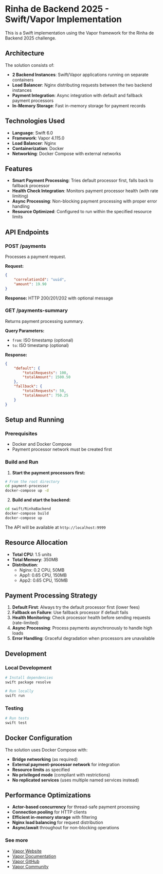 # Rinha de Backend 2025 - Swift/Vapor Implementation

This is a Swift implementation using the Vapor framework for the Rinha de Backend 2025 challenge.

## Architecture

The solution consists of:

- **2 Backend Instances**: Swift/Vapor applications running on separate containers
- **Load Balancer**: Nginx distributing requests between the two backend instances
- **Payment Integration**: Async integration with default and fallback payment processors
- **In-Memory Storage**: Fast in-memory storage for payment records

## Technologies Used

- **Language**: Swift 6.0
- **Framework**: Vapor 4.115.0
- **Load Balancer**: Nginx
- **Containerization**: Docker
- **Networking**: Docker Compose with external networks

## Features

- **Smart Payment Processing**: Tries default processor first, falls back to fallback processor
- **Health Check Integration**: Monitors payment processor health (with rate limiting)
- **Async Processing**: Non-blocking payment processing with proper error handling
- **Resource Optimized**: Configured to run within the specified resource limits

## API Endpoints

### POST /payments
Processes a payment request.

**Request:**
```json
{
    "correlationId": "uuid",
    "amount": 19.90
}
```

**Response:** HTTP 200/201/202 with optional message

### GET /payments-summary
Returns payment processing summary.

**Query Parameters:**
- `from`: ISO timestamp (optional)
- `to`: ISO timestamp (optional)

**Response:**
```json
{
    "default": {
        "totalRequests": 100,
        "totalAmount": 1500.50
    },
    "fallback": {
        "totalRequests": 50,
        "totalAmount": 750.25
    }
}
```

## Setup and Running

### Prerequisites
- Docker and Docker Compose
- Payment processor network must be created first

### Build and Run

1. **Start the payment processors first:**
```bash
# From the root directory
cd payment-processor
docker-compose up -d
```

2. **Build and start the backend:**
```bash
cd swift/RinhaBackend
docker-compose build
docker-compose up
```

The API will be available at `http://localhost:9999`

## Resource Allocation

- **Total CPU**: 1.5 units
- **Total Memory**: 350MB
- **Distribution**:
  - Nginx: 0.2 CPU, 50MB
  - App1: 0.65 CPU, 150MB  
  - App2: 0.65 CPU, 150MB

## Payment Processing Strategy

1. **Default First**: Always try the default processor first (lower fees)
2. **Fallback on Failure**: Use fallback processor if default fails
3. **Health Monitoring**: Check processor health before sending requests (rate-limited)
4. **Async Processing**: Process payments asynchronously to handle high loads
5. **Error Handling**: Graceful degradation when processors are unavailable

## Development

### Local Development
```bash
# Install dependencies
swift package resolve

# Run locally
swift run
```

### Testing
```bash
# Run tests
swift test
```

## Docker Configuration

The solution uses Docker Compose with:
- **Bridge networking** (as required)
- **External payment-processor network** for integration
- **Resource limits** as specified
- **No privileged mode** (compliant with restrictions)
- **No replicated services** (uses multiple named services instead)

## Performance Optimizations

- **Actor-based concurrency** for thread-safe payment processing
- **Connection pooling** for HTTP clients
- **Efficient in-memory storage** with filtering
- **Nginx load balancing** for request distribution
- **Async/await** throughout for non-blocking operations

### See more

- [Vapor Website](https://vapor.codes)
- [Vapor Documentation](https://docs.vapor.codes)
- [Vapor GitHub](https://github.com/vapor)
- [Vapor Community](https://github.com/vapor-community)
